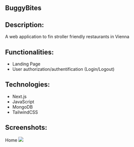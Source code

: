 ## BuggyBites

## Description:

A web application to fin stroller friendly restaurants in Vienna

## Functionalities:

- Landing Page
- User authorization/authentification (Login/Logout)

## Technologies:

- Next.js
- JavaScript
- MongoDB
- TailwindCSS

## Screenshots:

Home
<img src='https://res.cloudinary.com/dtz9u2nae/image/upload/v1712661832/Screenshot_BuggyBites_kwpuyz.png'/>
